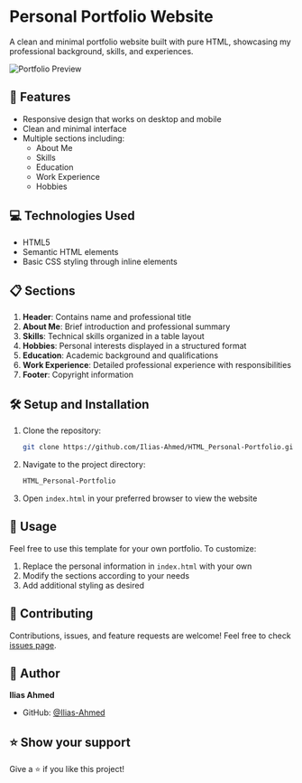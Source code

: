 # Personal Portfolio Website

A clean and minimal portfolio website built with pure HTML, showcasing my professional background, skills, and experiences.

![Portfolio Preview](screenshot.png)

## 🚀 Features

- Responsive design that works on desktop and mobile
- Clean and minimal interface
- Multiple sections including:
  - About Me
  - Skills
  - Education
  - Work Experience
  - Hobbies

## 💻 Technologies Used

- HTML5
- Semantic HTML elements
- Basic CSS styling through inline elements

## 📋 Sections

1. **Header**: Contains name and professional title
2. **About Me**: Brief introduction and professional summary
3. **Skills**: Technical skills organized in a table layout
4. **Hobbies**: Personal interests displayed in a structured format
5. **Education**: Academic background and qualifications
6. **Work Experience**: Detailed professional experience with responsibilities
7. **Footer**: Copyright information

## 🛠️ Setup and Installation

1. Clone the repository:
   ```bash
   git clone https://github.com/Ilias-Ahmed/HTML_Personal-Portfolio.git
   ```

2. Navigate to the project directory:
   ```bash
   HTML_Personal-Portfolio
   ```

3. Open `index.html` in your preferred browser to view the website

## 📝 Usage

Feel free to use this template for your own portfolio. To customize:

1. Replace the personal information in `index.html` with your own
2. Modify the sections according to your needs
3. Add additional styling as desired

## 🤝 Contributing

Contributions, issues, and feature requests are welcome! Feel free to check [issues page](https://github.com/Ilias-Ahmed/portfolio/issues).


## 👤 Author

**Ilias Ahmed**
- GitHub: [@Ilias-Ahmed](https://github.com/Ilias-Ahmed)

## ⭐️ Show your support

Give a ⭐️ if you like this project!
